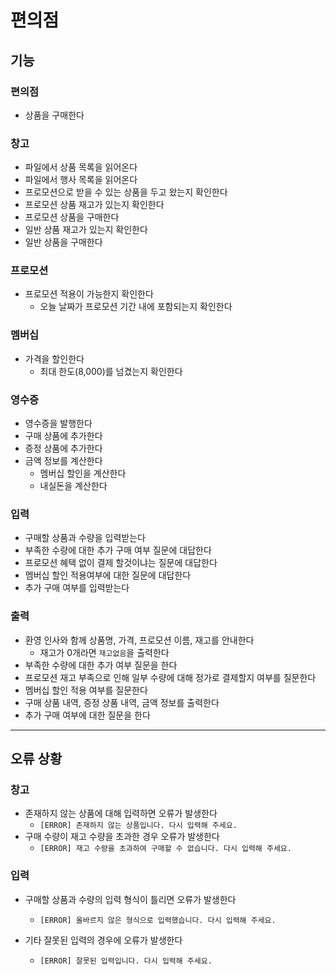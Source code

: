 # 편의점

## 기능

### 편의점

- 상품을 구매한다

### 창고

- 파일에서 상품 목록을 읽어온다
- 파일에서 행사 목록을 읽어온다
- 프로모션으로 받을 수 있는 상품을 두고 왔는지 확인한다
- 프로모션 상품 재고가 있는지 확인한다
- 프로모션 상품을 구매한다
- 일반 상품 재고가 있는지 확인한다
- 일반 상품을 구매한다

### 프로모션

- 프로모션 적용이 가능한지 확인한다
    - 오늘 날짜가 프로모션 기간 내에 포함되는지 확인한다

### 멤버십

- 가격을 할인한다
    - 최대 한도(8,000)를 넘겼는지 확인한다

### 영수증

- 영수증을 발행한다
- 구매 상품에 추가한다
- 증정 상품에 추가한다
- 금액 정보를 계산한다
    - 멤버십 할인을 계산한다
    - 내실돈을 계산한다

### 입력

- 구매할 상품과 수량을 입력받는다
- 부족한 수량에 대한 추가 구매 여부 질문에 대답한다
- 프로모션 혜택 없이 결제 할것이냐는 질문에 대답한다
- 멤버십 할인 적용여부에 대한 질문에 대답한다
- 추가 구매 여부를 입력받는다

### 출력

- 환영 인사와 함께 상품명, 가격, 프로모션 이름, 재고를 안내한다
    - 재고가 0개라면 `재고없음`을 출력한다
- 부족한 수량에 대한 추가 여부 질문을 한다
- 프로모션 재고 부족으로 인해 일부 수량에 대해 정가로 결제할지 여부를 질문한다
- 멤버십 할인 적용 여부를 질문한다
- 구매 상품 내역, 증정 상품 내역, 금액 정보를 출력한다
- 추가 구매 여부에 대한 질문을 한다

---

## 오류 상황

### 창고

- 존재하지 않는 상품에 대해 입력하면 오류가 발생한다
    - `[ERROR] 존재하지 않는 상품입니다. 다시 입력해 주세요.`
- 구매 수량이 재고 수량을 초과한 경우 오류가 발생한다
    - `[ERROR] 재고 수량을 초과하여 구매할 수 없습니다. 다시 입력해 주세요.`

### 입력

- 구매할 상품과 수량의 입력 형식이 틀리면 오류가 발생한다
    - `[ERROR] 올바르지 않은 형식으로 입력했습니다. 다시 입력해 주세요.`

- 기타 잘못된 입력의 경우에 오류가 발생한다
    - `[ERROR] 잘못된 입력입니다. 다시 입력해 주세요.`

